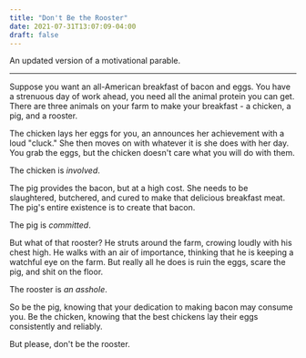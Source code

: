 ```yaml
---
title: "Don't Be the Rooster"
date: 2021-07-31T13:07:09-04:00
draft: false
---
```


An updated version of a motivational parable.
<!--more-->

----

Suppose you want an all-American breakfast of bacon and eggs.
You have a strenuous day of work ahead, you need all the animal protein you can get.
There are three animals on your farm to make your breakfast - a chicken, a pig, and a rooster.

The chicken lays her eggs for you, an announces her achievement with a loud "cluck."
She then moves on with whatever it is she does with her day.
You grab the eggs, but the chicken doesn't care what you will do with them.

The chicken is _involved_.

The pig provides the bacon, but at a high cost.
She needs to be slaughtered, butchered, and cured to make that delicious breakfast meat.
The pig's entire existence is to create that bacon.

The pig is _committed_.

But what of that rooster?
He struts around the farm, crowing loudly with his chest high.
He walks with an air of importance, thinking that he is keeping a watchful eye on the farm.
But really all he does is ruin the eggs, scare the pig, and shit on the floor.

The rooster is _an asshole_.

So be the pig, knowing that your dedication to making bacon may consume you.
Be the chicken, knowing that the best chickens lay their eggs consistently and reliably.

But please, don't be the rooster.
